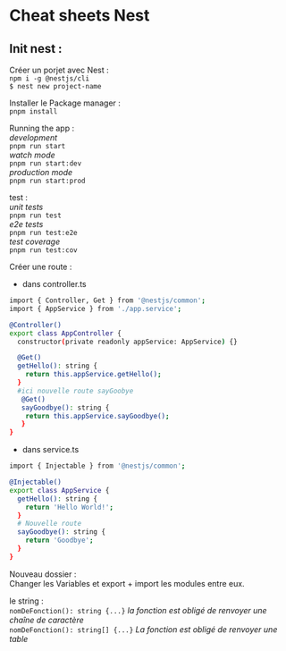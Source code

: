 # Cheat sheets Nest

## Init nest :
  
Créer un porjet avec Nest :  
`npm i -g @nestjs/cli`  
`$ nest new project-name`  
  
Installer le Package manager :  
`pnpm install`  
  
Running the app :  
*development*  
`pnpm run start`  
*watch mode*  
`pnpm run start:dev`  
*production mode*  
`pnpm run start:prod`  
  
test :  
*unit tests*  
`pnpm run test`  
*e2e tests*  
`pnpm run test:e2e`  
*test coverage*  
`pnpm run test:cov`  
  
Créer une route :
- dans controller.ts 
```bash
import { Controller, Get } from '@nestjs/common';
import { AppService } from './app.service';

@Controller()
export class AppController {
  constructor(private readonly appService: AppService) {}

  @Get()
  getHello(): string {
    return this.appService.getHello();
  }
  #ici nouvelle route sayGoobye
   @Get()
   sayGoodbye(): string {
    return this.appService.sayGoodbye();
   }
}
```
- dans service.ts  
```bash
import { Injectable } from '@nestjs/common';

@Injectable()
export class AppService {
  getHello(): string {
    return 'Hello World!';
  }
  # Nouvelle route
  sayGoodbye(): string {
    return 'Goodbye';
  }
}
```

Nouveau dossier :  
Changer les Variables et export + import les modules entre eux. 
  
le string :  
`nomDeFonction(): string {...}`
*la fonction est obligé de renvoyer une chaîne de caractère*  
`nomDeFonction(): string[] {...}`
*La fonction est obligé de renvoyer une table*
  